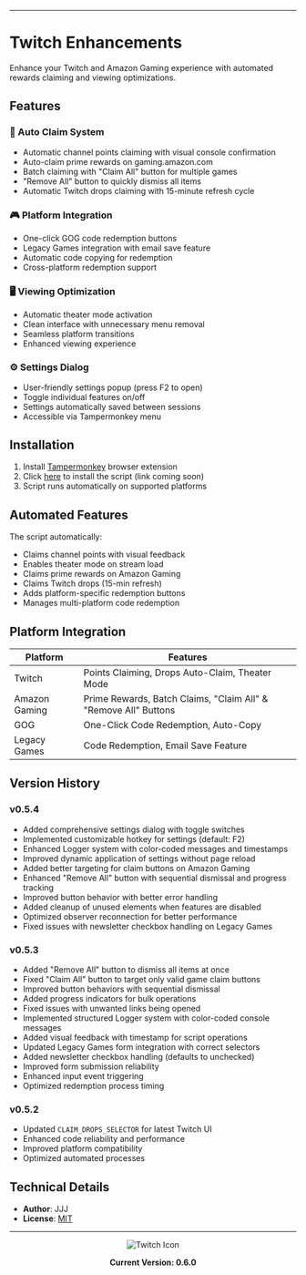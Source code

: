 
---
# Twitch Enhancements

Enhance your Twitch and Amazon Gaming experience with automated rewards claiming and viewing optimizations.

## Features

### 💎 Auto Claim System
- Automatic channel points claiming with visual console confirmation
- Auto-claim prime rewards on gaming.amazon.com
- Batch claiming with "Claim All" button for multiple games
- "Remove All" button to quickly dismiss all items
- Automatic Twitch drops claiming with 15-minute refresh cycle

### 🎮 Platform Integration
- One-click GOG code redemption buttons
- Legacy Games integration with email save feature
- Automatic code copying for redemption
- Cross-platform redemption support

### 🖥️ Viewing Optimization
- Automatic theater mode activation
- Clean interface with unnecessary menu removal
- Seamless platform transitions
- Enhanced viewing experience

### ⚙️ Settings Dialog
- User-friendly settings popup (press F2 to open)
- Toggle individual features on/off
- Settings automatically saved between sessions
- Accessible via Tampermonkey menu

## Installation

1. Install [Tampermonkey](https://www.tampermonkey.net/) browser extension
2. Click [here](#) to install the script (link coming soon)
3. Script runs automatically on supported platforms

## Automated Features

The script automatically:
- Claims channel points with visual feedback
- Enables theater mode on stream load
- Claims prime rewards on Amazon Gaming
- Claims Twitch drops (15-min refresh)
- Adds platform-specific redemption buttons
- Manages multi-platform code redemption

## Platform Integration

| Platform | Features |
|----------|-----------|
| Twitch | Points Claiming, Drops Auto-Claim, Theater Mode |
| Amazon Gaming | Prime Rewards, Batch Claims, "Claim All" & "Remove All" Buttons |
| GOG | One-Click Code Redemption, Auto-Copy |
| Legacy Games | Code Redemption, Email Save Feature |

## Version History

### v0.5.4
- Added comprehensive settings dialog with toggle switches
- Implemented customizable hotkey for settings (default: F2)
- Enhanced Logger system with color-coded messages and timestamps
- Improved dynamic application of settings without page reload
- Added better targeting for claim buttons on Amazon Gaming
- Enhanced "Remove All" button with sequential dismissal and progress tracking
- Improved button behavior with better error handling
- Added cleanup of unused elements when features are disabled
- Optimized observer reconnection for better performance
- Fixed issues with newsletter checkbox handling on Legacy Games

### v0.5.3
- Added "Remove All" button to dismiss all items at once
- Fixed "Claim All" button to target only valid game claim buttons
- Improved button behaviors with sequential dismissal
- Added progress indicators for bulk operations
- Fixed issues with unwanted links being opened
- Implemented structured Logger system with color-coded console messages
- Added visual feedback with timestamp for script operations
- Updated Legacy Games form integration with correct selectors
- Added newsletter checkbox handling (defaults to unchecked)
- Improved form submission reliability
- Enhanced input event triggering
- Optimized redemption process timing

### v0.5.2
- Updated `CLAIM_DROPS_SELECTOR` for latest Twitch UI
- Enhanced code reliability and performance
- Improved platform compatibility
- Optimized automated processes

## Technical Details

- **Author**: JJJ
- **License**: [MIT](https://choosealicense.com/licenses/mit/)

---

<div align="center">
<img src="https://www.google.com/s2/favicons?sz=64&domain=twitch.tv" alt="Twitch Icon">

**Current Version: 0.6.0**
</div>